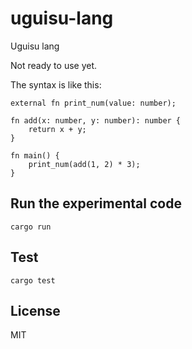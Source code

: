 # uguisu-lang
Uguisu lang

Not ready to use yet.

The syntax is like this:
```
external fn print_num(value: number);

fn add(x: number, y: number): number {
    return x + y;
}

fn main() {
    print_num(add(1, 2) * 3);
}
```

## Run the experimental code
```
cargo run
```

## Test
```
cargo test
```

## License
MIT
